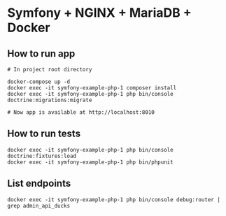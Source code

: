 # Symfony + NGINX + MariaDB + Docker 

## How to run app
```shell
# In project root directory

docker-compose up -d
docker exec -it symfony-example-php-1 composer install
docker exec -it symfony-example-php-1 php bin/console doctrine:migrations:migrate

# Now app is available at http://localhost:8010
```
## How to run tests
```shell
docker exec -it symfony-example-php-1 php bin/console doctrine:fixtures:load
docker exec -it symfony-example-php-1 php bin/phpunit
```

## List endpoints
```shell
docker exec -it symfony-example-php-1 php bin/console debug:router | grep admin_api_ducks
```